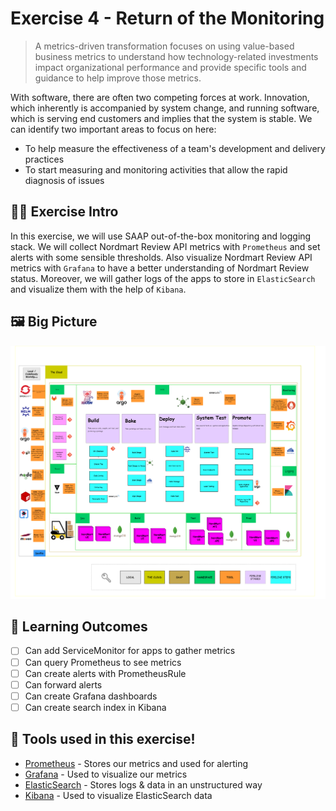 # Exercise 4 - Return of the Monitoring

> A metrics-driven transformation focuses on using value-based business metrics to understand how technology-related investments impact organizational performance and provide specific tools and guidance to help improve those metrics.

With software, there are often two competing forces at work. Innovation, which inherently is accompanied by system change, and running software, which is serving end customers and implies that the system is stable. We can identify two important areas to focus on here:

- To help measure the effectiveness of a team's development and delivery
practices
- To start measuring and monitoring activities that allow the rapid diagnosis
of issues

## 👨‍🍳 Exercise Intro

In this exercise, we will use SAAP out-of-the-box monitoring and logging stack. We will collect Nordmart Review API metrics with `Prometheus` and set alerts with some sensible thresholds. Also visualize Nordmart Review API metrics with `Grafana` to have a better understanding of Nordmart Review status. Moreover, we will gather logs of the apps to store in `ElasticSearch` and visualize them with the help of `Kibana`.
## 🖼️ Big Picture

![big-picture-monitoring](images/big-picture-monitoring.png)
## 🔮 Learning Outcomes

- [ ] Can add ServiceMonitor for apps to gather metrics
- [ ] Can query Prometheus to see metrics 
- [ ] Can create alerts with PrometheusRule
- [ ] Can forward alerts
- [ ] Can create Grafana dashboards
- [ ] Can create search index in Kibana

## 🔨 Tools used in this exercise!

* <span style="color:blue;">[Prometheus](https://prometheus.io/)</span> - Stores our metrics and used for alerting
* <span style="color:blue;">[Grafana](https://grafana.com/)</span> - Used to visualize our metrics
* <span style="color:blue;">[ElasticSearch](https://www.elastic.co/)</span> - Stores logs & data in an unstructured way
* <span style="color:blue;">[Kibana](https://www.elastic.co/kibana/)</span> - Used to visualize ElasticSearch data
